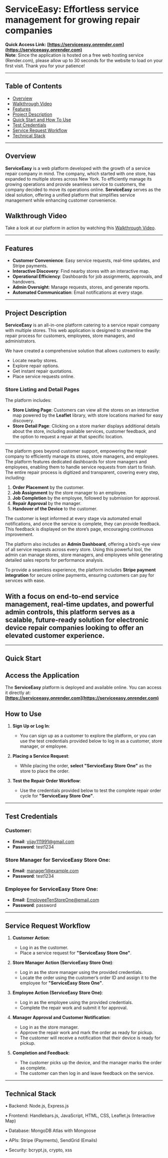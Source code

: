 # ServiceEasy: **Effortless service management for growing repair companies**

**Quick Access Link:** **[https://serviceeasy.onrender.com](https://serviceeasy.onrender.com)**  
**Note**: Since the application is hosted on a free web hosting service (Render.com), please allow up to 30 seconds for the website to load on your first visit. Thank you for your patience!

---
## Table of Contents
- [Overview](#overview)
- [Walkthrough Video](#walkthrough-video)
- [Features](#features)
- [Project Description](#project-description)
- [Quick Start and How To Use](#quick-start)
- [Test Credentials](#test-credentials)
- [Service Request Workflow](#service-request-workflow)
- [Technical Stack](#technical-stack)
---

## Overview

**ServiceEasy** is a web platform developed with the growth of a service repair company in mind. The company, which started with one store, has expanded to multiple stores across New York. To efficiently manage its growing operations and provide seamless service to customers, the company decided to move its operations online. **ServiceEasy** serves as the ideal solution, offering a unified platform that simplifies service management while enhancing customer convenience.

## Walkthrough Video

Take a look at our platform in action by watching this [Walkthrough Video](https://youtu.be/QGSx0CbL9QA).

---

## Features

- **Customer Convenience**: Easy service requests, real-time updates, and Stripe payments.
- **Interactive Discovery**: Find nearby stores with an interactive map.
- **Operational Efficiency**: Dashboards for job assignments, approvals, and handovers.
- **Admin Oversight**: Manage requests, stores, and generate reports.
- **Automated Communication**: Email notifications at every stage.

---

## Project Description

**ServiceEasy** is an all-in-one platform catering to a service repair company with multiple stores. This web application is designed to streamline the repair process for customers, employees, store managers, and administrators.

We have created a comprehensive solution that allows customers to easily:

- Locate nearby stores.
- Explore repair options.
- Get instant repair quotations.
- Place service requests online.

### **Store Listing and Detail Pages**

The platform includes:

- **Store Listing Page**: Customers can view all the stores on an interactive map powered by the **Leaflet** library, with store locations marked for easy discovery.
- **Store Detail Page**: Clicking on a store marker displays additional details about the store, including available services, customer feedback, and the option to request a repair at that specific location.

---

The platform goes beyond customer support, empowering the repair company to efficiently manage its stores, store managers, and employees. The platform features dedicated dashboards for store managers and employees, enabling them to handle service requests from start to finish. The entire repair process is digitized and transparent, covering every step, including:

1. **Order Placement** by the customer.
2. **Job Assignment** by the store manager to an employee.
3. **Job Completion** by the employee, followed by submission for approval.
4. **Repair Approval** by the manager.
5. **Handover of the Device** to the customer.

The customer is kept informed at every stage via automated email notifications, and once the service is complete, they can provide feedback. This feedback is displayed on the store’s page, encouraging continuous improvement.

The platform also includes an **Admin Dashboard**, offering a bird’s-eye view of all service requests across every store. Using this powerful tool, the admin can manage stores, store managers, and employees while generating detailed sales reports for performance analysis.

To provide a seamless experience, the platform includes **Stripe payment integration** for secure online payments, ensuring customers can pay for services with ease.

## With a focus on end-to-end service management, real-time updates, and powerful admin controls, this platform serves as a scalable, future-ready solution for electronic device repair companies looking to offer an elevated customer experience.

---

## Quick Start

## Access the Application  

The **ServiceEasy** platform is deployed and available online. You can access it directly at:  
**[https://serviceeasy.onrender.com](https://serviceeasy.onrender.com)**  

## How to Use  

1. **Sign Up or Log In**:  
   - You can sign up as a customer to explore the platform, or you can use the test credentials provided below to log in as a customer, store manager, or employee.  

2. **Placing a Service Request**:  
   - While placing the order, **select "ServiceEasy Store One"** as the store to place the order.  

3. **Test the Repair Order Workflow**:  
   - Use the credentials provided below to test the complete repair order cycle for **"ServiceEasy Store One"**.  

---

## Test Credentials  

### Customer:  
- **Email**: vijay111991@gmail.com  
- **Password**: test1234  

### Store Manager for **ServiceEasy Store One**:  
- **Email**: manager1@example.com  
- **Password**: test1234  

### Employee for **ServiceEasy Store One**:  
- **Email**: EmployeeTenStoreOne@email.com  
- **Password**: password  

---

## Service Request Workflow  

1. **Customer Action**:  
   - Log in as the customer.  
   - Place a service request for **"ServiceEasy Store One"**.  

2. **Store Manager Action (ServiceEasy Store One)**:  
   - Log in as the store manager using the provided credentials.  
   - Locate the order using the customer’s order ID and assign it to the employee for **"ServiceEasy Store One"**.  

3. **Employee Action (ServiceEasy Store One)**:  
   - Log in as the employee using the provided credentials.  
   - Complete the repair work and submit it for approval.  

4. **Manager Approval and Customer Notification**:  
   - Log in as the store manager.  
   - Approve the repair work and mark the order as ready for pickup.  
   - The customer will receive a notification that their device is ready for pickup.  

5. **Completion and Feedback**:  
   - The customer picks up the device, and the manager marks the order as complete.  
   - The customer can then log in and leave feedback on the service.
  
---

## Technical Stack

• Backend: Node.js, Express.js

• Frontend: Handlebars.js, JavaScript, HTML, CSS, Leaflet.js (Interactive Map)

• Database: MongoDB Atlas with Mongoose

• APIs: Stripe (Payments), SendGrid (Emails)

• Security: bcrypt.js, crypto, xss
